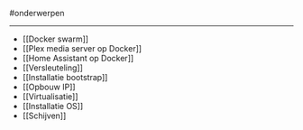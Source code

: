 
#onderwerpen

---
* [[Docker swarm]]
* [[Plex media server op Docker]]
* [[Home Assistant op Docker]]
* [[Versleuteling]]
* [[Installatie bootstrap]]
* [[Opbouw IP]]
* [[Virtualisatie]]
* [[Installatie OS]]
* [[Schijven]]